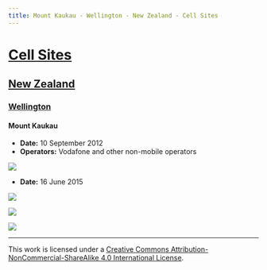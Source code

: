 ```yaml
---
title: Mount Kaukau - Wellington - New Zealand - Cell Sites
---
```


# [Cell Sites](../../)

## [New Zealand](../)

### [Wellington](./)

#### Mount Kaukau

* **Date:** 10 September 2012
* **Operators:** Vodafone and other non-mobile operators

![](https://f001.backblazeb2.com/file/CellSites/NZ/WGN/20120910-134300.jpg)

* **Date:** 16 June 2015

![](https://f001.backblazeb2.com/file/CellSites/NZ/WGN/20150616-152700.jpg)

![](https://f001.backblazeb2.com/file/CellSites/NZ/WGN/20150616-152228.jpg)

![](https://f001.backblazeb2.com/file/CellSites/NZ/WGN/20150616-153300.jpg)

---

This work is licensed under a [Creative Commons Attribution-NonCommercial-ShareAlike 4.0 International License](http://creativecommons.org/licenses/by-nc-sa/4.0/).
